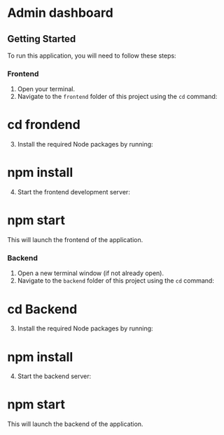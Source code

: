 #  Admin dashboard

## Getting Started

To run this application, you will need to follow these steps:

### Frontend

1. Open your terminal.
2. Navigate to the `frontend` folder of this project using the `cd` command:
# cd frondend
3. Install the required Node packages by running:
# npm install
4. Start the frontend development server:
# npm start
This will launch the frontend of the application.

### Backend

1. Open a new terminal window (if not already open).
2. Navigate to the `backend` folder of this project using the `cd` command:
# cd Backend
3. Install the required Node packages by running:
# npm install
4. Start the backend server:
# npm start

This will launch the backend of the application.
